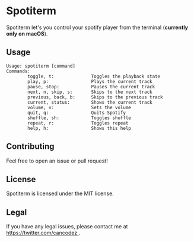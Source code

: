 # Spotiterm

Spotiterm let's you control your spotify player from the terminal (**currently only on macOS**).

## Usage

```
Usage: spotiterm [command]
Commands:
        toggle, t:              Toggles the playback state
        play, p:                Plays the current track
        pause, stop:            Pauses the current track
        next, n, skip, s:       Skips to the next track
        previous, back, b:      Skips to the previous track
        current, status:        Shows the current track
        volume, v:              Sets the volume
        quit, q:                Quits Spotify
        shuffle, sh:            Toggles shuffle
        repeat, r:              Toggles repeat
        help, h:                Shows this help
```

## Contributing

Feel free to open an issue or pull request!

## License

Spotiterm is licensed under the MIT license.

## Legal

If you have any legal issues, please contact me at [
<https://twitter.com/cancodez>
](https://twitter.com/cancodez).
